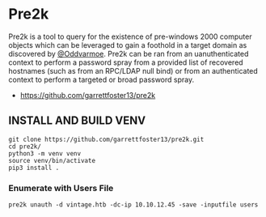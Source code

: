 # Pre2k

Pre2k is a tool to query for the existence of pre-windows 2000 computer objects which can be leveraged to gain a foothold in a target domain as discovered by [@Oddvarmoe](https://twitter.com/Oddvarmoe). Pre2k can be ran from an uanuthenticated context to perform a password spray from a provided list of recovered hostnames (such as from an RPC/LDAP null bind) or from an authenticated context to perform a targeted or broad password spray.

* https://github.com/garrettfoster13/pre2k

## INSTALL AND BUILD VENV

```
git clone https://github.com/garrettfoster13/pre2k.git 
cd pre2k/ 
python3 -m venv venv 
source venv/bin/activate 
pip3 install .
```

### Enumerate with Users File

```
pre2k unauth -d vintage.htb -dc-ip 10.10.12.45 -save -inputfile users
```
